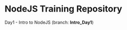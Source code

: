 <h1>NodeJS Training Repository</h1>
<p>Day1 - Intro to NodeJS (branch: <strong>Intro_Day1</strong>)</p>